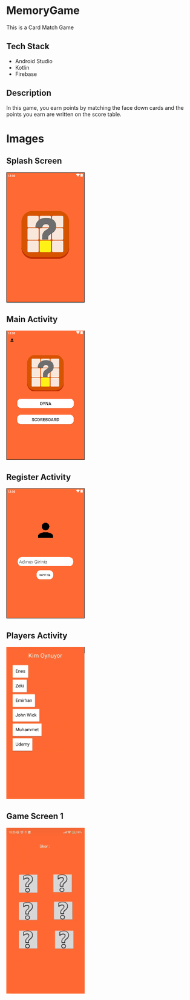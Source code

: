 # MemoryGame

This is a Card Match Game

## Tech Stack

- Android Studio
- Kotlin
- Firebase

## Description

In this game, you earn points by matching the face down cards and the points you earn are written on the score table.

# Images

## Splash Screen

![Splash Screen](Splash.PNG)

## Main Activity

![Splash Screen](MainActivity.PNG)

## Register Activity

![Splash Screen](Register.PNG)

## Players Activity

![Splash Screen](Players.png)

## Game Screen 1 

![Splash Screen](GameScreen1.png)
